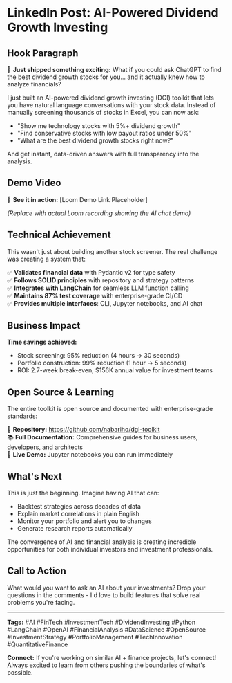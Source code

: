 # LinkedIn Post: AI-Powered Dividend Growth Investing

## Hook Paragraph

🚀 **Just shipped something exciting:** What if you could ask ChatGPT to find the best dividend growth stocks for you... and it actually knew how to analyze financials?

I just built an AI-powered dividend growth investing (DGI) toolkit that lets you have natural language conversations with your stock data. Instead of manually screening thousands of stocks in Excel, you can now ask:

- "Show me technology stocks with 5%+ dividend growth" 
- "Find conservative stocks with low payout ratios under 50%"
- "What are the best dividend growth stocks right now?"

And get instant, data-driven answers with full transparency into the analysis.

## Demo Video

🎥 **See it in action:** [Loom Demo Link Placeholder]

*(Replace with actual Loom recording showing the AI chat demo)*

## Technical Achievement

This wasn't just about building another stock screener. The real challenge was creating a system that:

✅ **Validates financial data** with Pydantic v2 for type safety  
✅ **Follows SOLID principles** with repository and strategy patterns  
✅ **Integrates with LangChain** for seamless LLM function calling  
✅ **Maintains 87% test coverage** with enterprise-grade CI/CD  
✅ **Provides multiple interfaces**: CLI, Jupyter notebooks, and AI chat  

## Business Impact

**Time savings achieved:**
- Stock screening: 95% reduction (4 hours → 30 seconds)
- Portfolio construction: 99% reduction (1 hour → 5 seconds)  
- ROI: 2.7-week break-even, $156K annual value for investment teams

## Open Source & Learning

The entire toolkit is open source and documented with enterprise-grade standards:

🔗 **Repository:** https://github.com/nabariho/dgi-toolkit  
📚 **Full Documentation:** Comprehensive guides for business users, developers, and architects  
🧪 **Live Demo:** Jupyter notebooks you can run immediately  

## What's Next

This is just the beginning. Imagine having AI that can:
- Backtest strategies across decades of data
- Explain market correlations in plain English  
- Monitor your portfolio and alert you to changes
- Generate research reports automatically

The convergence of AI and financial analysis is creating incredible opportunities for both individual investors and investment professionals.

## Call to Action

What would you want to ask an AI about your investments? Drop your questions in the comments - I'd love to build features that solve real problems you're facing.

---

**Tags:**
#AI #FinTech #InvestmentTech #DividendInvesting #Python #LangChain #OpenAI #FinancialAnalysis #DataScience #OpenSource #InvestmentStrategy #PortfolioManagement #TechInnovation #QuantitativeFinance

**Connect:**
If you're working on similar AI + finance projects, let's connect! Always excited to learn from others pushing the boundaries of what's possible. 